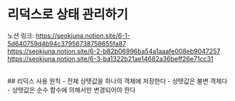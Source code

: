 # 리덕스로 상태 관리하기

노션 링크:
https://seokjuna.notion.site/6-1-5d640759d4b94c37956738758655fa87<br>
https://seokjuna.notion.site/6-2-b82b06996ba54a1aaafe008eb9047257<br>
https://seokjuna.notion.site/6-3-ba1322b21ae14682a36beff26e71cc31<br>

<br>
## 리덕스 사용 원칙
- 전체 상탯값을 하나의 객체에 저장한다
- 상탯값은 불변 객체다
- 상탯값은 순수 함수에 의해서만 변경되어야 한다
